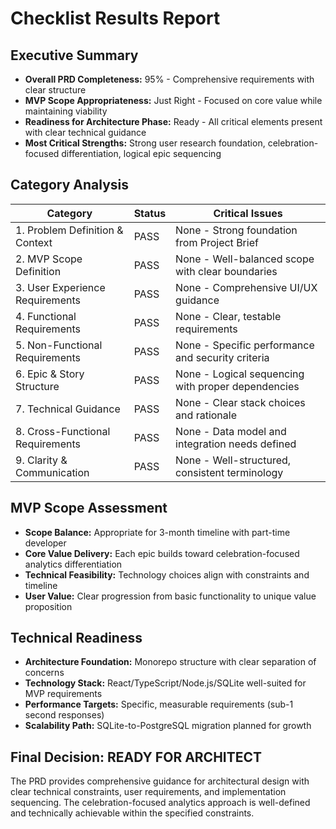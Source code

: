 # Checklist Results Report

## Executive Summary
- **Overall PRD Completeness:** 95% - Comprehensive requirements with clear structure
- **MVP Scope Appropriateness:** Just Right - Focused on core value while maintaining viability
- **Readiness for Architecture Phase:** Ready - All critical elements present with clear technical guidance
- **Most Critical Strengths:** Strong user research foundation, celebration-focused differentiation, logical epic sequencing

## Category Analysis

| Category                         | Status  | Critical Issues |
| -------------------------------- | ------- | --------------- |
| 1. Problem Definition & Context  | PASS    | None - Strong foundation from Project Brief |
| 2. MVP Scope Definition          | PASS    | None - Well-balanced scope with clear boundaries |
| 3. User Experience Requirements  | PASS    | None - Comprehensive UI/UX guidance |
| 4. Functional Requirements       | PASS    | None - Clear, testable requirements |
| 5. Non-Functional Requirements   | PASS    | None - Specific performance and security criteria |
| 6. Epic & Story Structure        | PASS    | None - Logical sequencing with proper dependencies |
| 7. Technical Guidance            | PASS    | None - Clear stack choices and rationale |
| 8. Cross-Functional Requirements | PASS    | None - Data model and integration needs defined |
| 9. Clarity & Communication       | PASS    | None - Well-structured, consistent terminology |

## MVP Scope Assessment
- **Scope Balance:** Appropriate for 3-month timeline with part-time developer
- **Core Value Delivery:** Each epic builds toward celebration-focused analytics differentiation
- **Technical Feasibility:** Technology choices align with constraints and timeline
- **User Value:** Clear progression from basic functionality to unique value proposition

## Technical Readiness
- **Architecture Foundation:** Monorepo structure with clear separation of concerns
- **Technology Stack:** React/TypeScript/Node.js/SQLite well-suited for MVP requirements
- **Performance Targets:** Specific, measurable requirements (sub-1 second responses)
- **Scalability Path:** SQLite-to-PostgreSQL migration planned for growth

## Final Decision: READY FOR ARCHITECT
The PRD provides comprehensive guidance for architectural design with clear technical constraints, user requirements, and implementation sequencing. The celebration-focused analytics approach is well-defined and technically achievable within the specified constraints.
